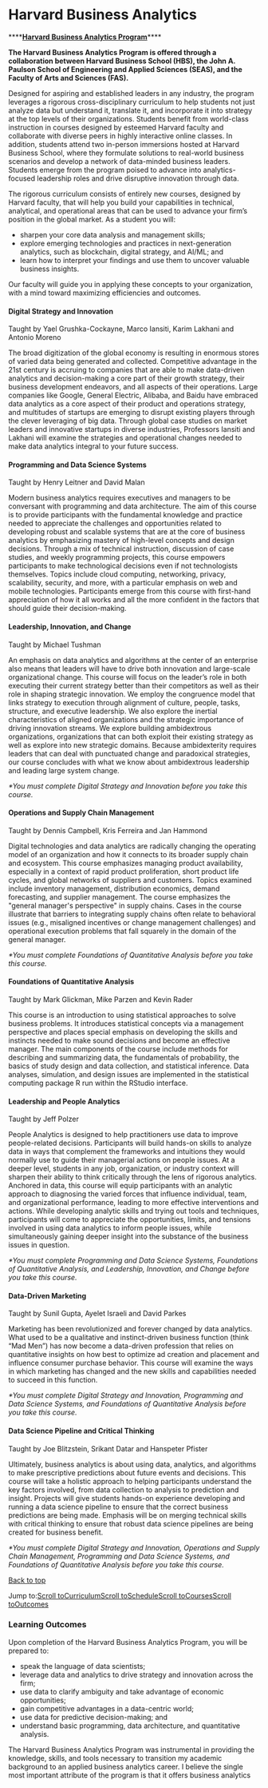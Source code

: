 # Harvard Business Analytics

\*\*\*\*[**Harvard Business Analytics Program**](https://analytics.hbs.edu/)\*\*\*\*

**The Harvard Business Analytics Program is offered through a collaboration between Harvard Business School \(HBS\), the John A. Paulson School of Engineering and Applied Sciences \(SEAS\), and the Faculty of Arts and Sciences \(FAS\).**

Designed for aspiring and established leaders in any industry, the program leverages a rigorous cross-disciplinary curriculum to help students not just analyze data but understand it, translate it, and incorporate it into strategy at the top levels of their organizations. Students benefit from world-class instruction in courses designed by esteemed Harvard faculty and collaborate with diverse peers in highly interactive online classes. In addition, students attend two in-person immersions hosted at Harvard Business School, where they formulate solutions to real-world business scenarios and develop a network of data-minded business leaders. Students emerge from the program poised to advance into analytics-focused leadership roles and drive disruptive innovation through data.

The rigorous curriculum consists of entirely new courses, designed by Harvard faculty, that will help you build your capabilities in technical, analytical, and operational areas that can be used to advance your firm’s position in the global market. As a student you will:

* sharpen your core data analysis and management skills;
* explore emerging technologies and practices in next-generation analytics, such as blockchain, digital strategy, and AI/ML; and
* learn how to interpret your findings and use them to uncover valuable business insights.

Our faculty will guide you in applying these concepts to your organization, with a mind toward maximizing efficiencies and outcomes.  


#### Digital Strategy and Innovation <a id="strategy"></a>

Taught by Yael Grushka-Cockayne, Marco Iansiti, Karim Lakhani and Antonio Moreno

The broad digitization of the global economy is resulting in enormous stores of varied data being generated and collected. Competitive advantage in the 21st century is accruing to companies that are able to make data-driven analytics and decision-making a core part of their growth strategy, their business development endeavors, and all aspects of their operations. Large companies like Google, General Electric, Alibaba, and Baidu have embraced data analytics as a core aspect of their product and operations strategy, and multitudes of startups are emerging to disrupt existing players through the clever leveraging of big data. Through global case studies on market leaders and innovative startups in diverse industries, Professors Iansiti and Lakhani will examine the strategies and operational changes needed to make data analytics integral to your future success.

#### Programming and Data Science Systems <a id="programming"></a>

Taught by Henry Leitner and David Malan

Modern business analytics requires executives and managers to be conversant with programming and data architecture. The aim of this course is to provide participants with the fundamental knowledge and practice needed to appreciate the challenges and opportunities related to developing robust and scalable systems that are at the core of business analytics by emphasizing mastery of high-level concepts and design decisions. Through a mix of technical instruction, discussion of case studies, and weekly programming projects, this course empowers participants to make technological decisions even if not technologists themselves. Topics include cloud computing, networking, privacy, scalability, security, and more, with a particular emphasis on web and mobile technologies. Participants emerge from this course with first-hand appreciation of how it all works and all the more confident in the factors that should guide their decision-making.

#### Leadership, Innovation, and Change <a id="leadership"></a>

Taught by Michael Tushman

An emphasis on data analytics and algorithms at the center of an enterprise also means that leaders will have to drive both innovation and large-scale organizational change. This course will focus on the leader’s role in both executing their current strategy better than their competitors as well as their role in shaping strategic innovation. We employ the congruence model that links strategy to execution through alignment of culture, people, tasks, structure, and executive leadership. We also explore the inertial characteristics of aligned organizations and the strategic importance of driving innovation streams. We explore building ambidextrous organizations, organizations that can both exploit their existing strategy as well as explore into new strategic domains. Because ambidexterity requires leaders that can deal with punctuated change and paradoxical strategies, our course concludes with what we know about ambidextrous leadership and leading large system change.

_\*You must complete Digital Strategy and Innovation before you take this course._

#### Operations and Supply Chain Management <a id="operations"></a>

Taught by Dennis Campbell, Kris Ferreira and Jan Hammond

Digital technologies and data analytics are radically changing the operating model of an organization and how it connects to its broader supply chain and ecosystem. This course emphasizes managing product availability, especially in a context of rapid product proliferation, short product life cycles, and global networks of suppliers and customers. Topics examined include inventory management, distribution economics, demand forecasting, and supplier management. The course emphasizes the "general manager's perspective" in supply chains. Cases in the course illustrate that barriers to integrating supply chains often relate to behavioral issues \(e.g., misaligned incentives or change management challenges\) and operational execution problems that fall squarely in the domain of the general manager.

_\*You must complete Foundations of Quantitative Analysis before you take this course._

#### Foundations of Quantitative Analysis <a id="quantitative"></a>

Taught by Mark Glickman, Mike Parzen and Kevin Rader

This course is an introduction to using statistical approaches to solve business problems. It introduces statistical concepts via a management perspective and places special emphasis on developing the skills and instincts needed to make sound decisions and become an effective manager. The main components of the course include methods for describing and summarizing data, the fundamentals of probability, the basics of study design and data collection, and statistical inference. Data analyses, simulation, and design issues are implemented in the statistical computing package R run within the RStudio interface.

#### Leadership and People Analytics <a id="people"></a>

Taught by Jeff Polzer

People Analytics is designed to help practitioners use data to improve people-related decisions. Participants will build hands-on skills to analyze data in ways that complement the frameworks and intuitions they would normally use to guide their managerial actions on people issues. At a deeper level, students in any job, organization, or industry context will sharpen their ability to think critically through the lens of rigorous analytics. Anchored in data, this course will equip participants with an analytic approach to diagnosing the varied forces that influence individual, team, and organizational performance, leading to more effective interventions and actions. While developing analytic skills and trying out tools and techniques, participants will come to appreciate the opportunities, limits, and tensions involved in using data analytics to inform people issues, while simultaneously gaining deeper insight into the substance of the business issues in question.

_\*You must complete Programming and Data Science Systems, Foundations of Quantitative Analysis, and Leadership, Innovation, and Change before you take this course._

#### Data-Driven Marketing <a id="data"></a>

Taught by Sunil Gupta, Ayelet Israeli and David Parkes

Marketing has been revolutionized and forever changed by data analytics. What used to be a qualitative and instinct-driven business function \(think “Mad Men”\) has now become a data-driven profession that relies on quantitative insights on how best to optimize ad creation and placement and influence consumer purchase behavior. This course will examine the ways in which marketing has changed and the new skills and capabilities needed to succeed in this function.

_\*You must complete Digital Strategy and Innovation, Programming and Data Science Systems, and Foundations of Quantitative Analysis before you take this course._

#### Data Science Pipeline and Critical Thinking <a id="thinking"></a>

Taught by Joe Blitzstein, Srikant Datar and Hanspeter Pfister

Ultimately, business analytics is about using data, analytics, and algorithms to make prescriptive predictions about future events and decisions. This course will take a holistic approach to helping participants understand the key factors involved, from data collection to analysis to prediction and insight. Projects will give students hands-on experience developing and running a data science pipeline to ensure that the correct business predictions are being made. Emphasis will be on merging technical skills with critical thinking to ensure that robust data science pipelines are being created for business benefit.

_\*You must complete Digital Strategy and Innovation, Operations and Supply Chain Management, Programming and Data Science Systems, and Foundations of Quantitative Analysis before you take this course._

[Back to top ](https://analytics.hbs.edu/#)

Jump to:[Scroll toCurriculum](https://analytics.hbs.edu/#curriculum)[Scroll toSchedule](https://analytics.hbs.edu/#sample-schedule)[Scroll toCourses](https://analytics.hbs.edu/#descriptions)[Scroll toOutcomes](https://analytics.hbs.edu/#learning-outcomes)

### Learning Outcomes

Upon completion of the Harvard Business Analytics Program, you will be prepared to:

* speak the language of data scientists;
* leverage data and analytics to drive strategy and innovation across the firm;
* use data to clarify ambiguity and take advantage of economic opportunities;
* gain competitive advantages in a data-centric world;
* use data for predictive decision-making; and
* understand basic programming, data architecture, and quantitative analysis.

The Harvard Business Analytics Program was instrumental in providing the knowledge, skills, and tools necessary to transition my academic background to an applied business analytics career. I believe the single most important attribute of the program is that it offers business analytics 



